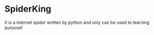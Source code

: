 SpiderKing
==========
It is a internet spider written by python and only can be used to learning purpose!
